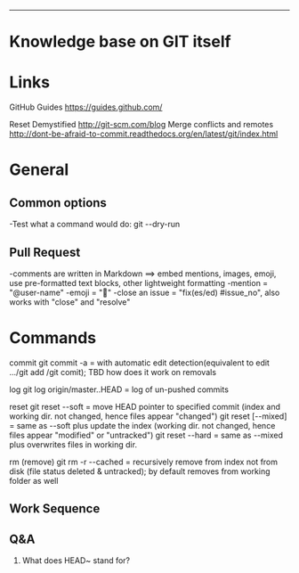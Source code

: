 ----------------------------
Knowledge base on GIT itself
============================

Links
=====
GitHub Guides
https://guides.github.com/

Reset Demystified http://git-scm.com/blog
Merge conflicts and remotes http://dont-be-afraid-to-commit.readthedocs.org/en/latest/git/index.html

General
=======

Common options
--------------
-Test what a command would do: git <command> --dry-run

Pull Request 
------------
-comments are written in Markdown ==> embed mentions, images, emoji, use pre-formatted text blocks, other lightweight formatting
-mention = "@user-name"
-emoji = ":eyes:"
-close an issue = "fix(es/ed) #issue_no", also works with "close" and "resolve"

Commands
========
commit 
	git commit -a	= with automatic edit detection(equivalent to edit <filename>.../git add <filename>/git comit); TBD how does it work on removals

log
	git log origin/master..HEAD = log of un-pushed commits

reset
	git reset --soft <rev-hash> = move HEAD pointer to specified commit (index and working dir. not changed, hence files appear "changed")
	git reset [--mixed] <rev-hash> = same as --soft plus update the index (working dir. not changed, hence files appear "modified" or "untracked")
	git reset --hard <rev-hash> = same as --mixed plus overwrites files in working dir.

rm (remove) 
	git rm -r --cached <filepath> = recursively remove from index not from disk (file status deleted & untracked); by default removes from working folder as well

Work Sequence
-------------
	
Q&A
---
1. What does HEAD~ stand for?	
	
